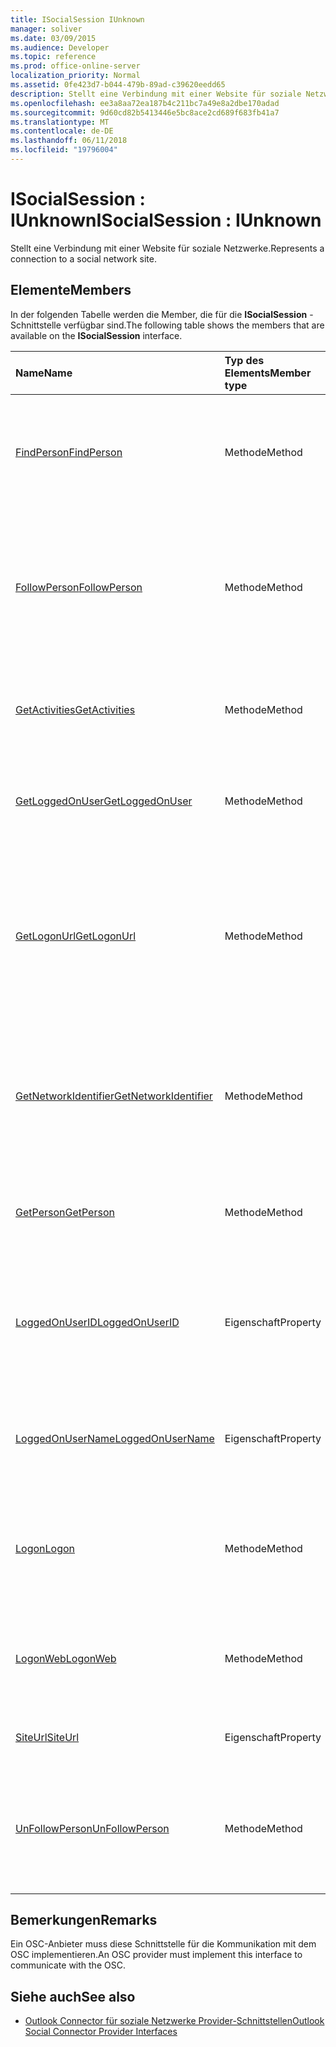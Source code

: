 ```yaml
---
title: ISocialSession IUnknown
manager: soliver
ms.date: 03/09/2015
ms.audience: Developer
ms.topic: reference
ms.prod: office-online-server
localization_priority: Normal
ms.assetid: 0fe423d7-b044-479b-89ad-c39620eedd65
description: Stellt eine Verbindung mit einer Website für soziale Netzwerke.
ms.openlocfilehash: ee3a8aa72ea187b4c211bc7a49e8a2dbe170adad
ms.sourcegitcommit: 9d60cd82b5413446e5bc8ace2cd689f683fb41a7
ms.translationtype: MT
ms.contentlocale: de-DE
ms.lasthandoff: 06/11/2018
ms.locfileid: "19796004"
---
```

# <a name="isocialsession--iunknown"></a><span data-ttu-id="e22e7-103">ISocialSession : IUnknown</span><span class="sxs-lookup"><span data-stu-id="e22e7-103">ISocialSession : IUnknown</span></span>

<span data-ttu-id="e22e7-104">Stellt eine Verbindung mit einer Website für soziale Netzwerke.</span><span class="sxs-lookup"><span data-stu-id="e22e7-104">Represents a connection to a social network site.</span></span>
  
## <a name="members"></a><span data-ttu-id="e22e7-105">Elemente</span><span class="sxs-lookup"><span data-stu-id="e22e7-105">Members</span></span>

<span data-ttu-id="e22e7-106">In der folgenden Tabelle werden die Member, die für die **ISocialSession** -Schnittstelle verfügbar sind.</span><span class="sxs-lookup"><span data-stu-id="e22e7-106">The following table shows the members that are available on the **ISocialSession** interface.</span></span> 
  
|<span data-ttu-id="e22e7-107">**Name**</span><span class="sxs-lookup"><span data-stu-id="e22e7-107">**Name**</span></span>|<span data-ttu-id="e22e7-108">**Typ des Elements**</span><span class="sxs-lookup"><span data-stu-id="e22e7-108">**Member type**</span></span>|<span data-ttu-id="e22e7-109">**Beschreibung**</span><span class="sxs-lookup"><span data-stu-id="e22e7-109">**Description**</span></span>|
|:-----|:-----|:-----|
|[<span data-ttu-id="e22e7-110">FindPerson</span><span class="sxs-lookup"><span data-stu-id="e22e7-110">FindPerson</span></span>](isocialsession-findperson.md) <br/> |<span data-ttu-id="e22e7-111">Methode</span><span class="sxs-lookup"><span data-stu-id="e22e7-111">Method</span></span>  <br/> |<span data-ttu-id="e22e7-112">Ruft eine Zeichenfolge, die eine oder mehrere Personen darstellt, die den _Benutzer-ID_ -Parameter entsprechen.</span><span class="sxs-lookup"><span data-stu-id="e22e7-112">Gets a string that represents one or more persons who match the  _userID_ parameter.</span></span>  <br/> |
|[<span data-ttu-id="e22e7-113">FollowPerson</span><span class="sxs-lookup"><span data-stu-id="e22e7-113">FollowPerson</span></span>](isocialsession-followperson.md) <br/> |<span data-ttu-id="e22e7-114">Methode</span><span class="sxs-lookup"><span data-stu-id="e22e7-114">Method</span></span>  <br/> |<span data-ttu-id="e22e7-115">Fügt die Person, die durch den Parameter _EmailAddress_ als einen Freund für den angemeldeten Benutzer im sozialen Netzwerk identifiziert.</span><span class="sxs-lookup"><span data-stu-id="e22e7-115">Adds the person identified by the  _emailAddress_ parameter as a friend for the logged-on user on the social network.</span></span>  <br/> |
|[<span data-ttu-id="e22e7-116">GetActivities</span><span class="sxs-lookup"><span data-stu-id="e22e7-116">GetActivities</span></span>](isocialsession-getactivities.md) <br/> |<span data-ttu-id="e22e7-117">Methode</span><span class="sxs-lookup"><span data-stu-id="e22e7-117">Method</span></span>  <br/> |<span data-ttu-id="e22e7-118">Diese Methode ist in Outlook Social Connector (OSC) 1.1 veraltet.</span><span class="sxs-lookup"><span data-stu-id="e22e7-118">This method has been deprecated in Outlook Social Connector (OSC) 1.1.</span></span>  <br/> |
|[<span data-ttu-id="e22e7-119">GetLoggedOnUser</span><span class="sxs-lookup"><span data-stu-id="e22e7-119">GetLoggedOnUser</span></span>](isocialsession-getloggedonuser.md) <br/> |<span data-ttu-id="e22e7-120">Methode</span><span class="sxs-lookup"><span data-stu-id="e22e7-120">Method</span></span>  <br/> |<span data-ttu-id="e22e7-121">Ruft eine [ISocialProfile](isocialprofileisocialperson.md) -Schnittstelle, die den angemeldeten Benutzer darstellt.</span><span class="sxs-lookup"><span data-stu-id="e22e7-121">Gets an [ISocialProfile](isocialprofileisocialperson.md) interface that represents the logged-on user.</span></span>  <br/> |
|[<span data-ttu-id="e22e7-122">GetLogonUrl</span><span class="sxs-lookup"><span data-stu-id="e22e7-122">GetLogonUrl</span></span>](isocialsession-getlogonurl.md) <br/> |<span data-ttu-id="e22e7-123">Methode</span><span class="sxs-lookup"><span data-stu-id="e22e7-123">Method</span></span>  <br/> |<span data-ttu-id="e22e7-124">Ruft eine Zeichenfolge, die eine URL darstellt, die für die Darstellung eines Formulars browserbasierte für dem Benutzer während der Webauthentifizierung verwendet wird.</span><span class="sxs-lookup"><span data-stu-id="e22e7-124">Gets a string that represents a URL that is used for presenting a browser-based form to the user during web authentication.</span></span>  <br/> |
|[<span data-ttu-id="e22e7-125">GetNetworkIdentifier</span><span class="sxs-lookup"><span data-stu-id="e22e7-125">GetNetworkIdentifier</span></span>](isocialsession-getnetworkidentifier.md) <br/> |<span data-ttu-id="e22e7-126">Methode</span><span class="sxs-lookup"><span data-stu-id="e22e7-126">Method</span></span>  <br/> |<span data-ttu-id="e22e7-127">Ruft eine Zeichenfolge, die einen eindeutigen für soziale Netzwerkbezeichner für eine bestimmte sozialen Netzwerkverbindung darstellt.</span><span class="sxs-lookup"><span data-stu-id="e22e7-127">Gets a string that represents a unique social network identifier for a given social network connection.</span></span>  <br/> |
|[<span data-ttu-id="e22e7-128">GetPerson</span><span class="sxs-lookup"><span data-stu-id="e22e7-128">GetPerson</span></span>](isocialsession-getperson.md) <br/> |<span data-ttu-id="e22e7-129">Methode</span><span class="sxs-lookup"><span data-stu-id="e22e7-129">Method</span></span>  <br/> |<span data-ttu-id="e22e7-130">Ruft eine [ISocialPerson](isocialpersoniunknown.md) -Schnittstelle basierend auf dem _UserID_ -Parameter.</span><span class="sxs-lookup"><span data-stu-id="e22e7-130">Gets an [ISocialPerson](isocialpersoniunknown.md) interface based on the  _userID_ parameter.</span></span>  <br/> |
|[<span data-ttu-id="e22e7-131">LoggedOnUserID</span><span class="sxs-lookup"><span data-stu-id="e22e7-131">LoggedOnUserID</span></span>](isocialsession-loggedonuserid.md) <br/> |<span data-ttu-id="e22e7-132">Eigenschaft</span><span class="sxs-lookup"><span data-stu-id="e22e7-132">Property</span></span>  <br/> |<span data-ttu-id="e22e7-133">Gibt eine Zeichenfolge, die die sozialen Netzwerk-Benutzer-ID des Benutzers darstellt, der derzeit angemeldet ist.</span><span class="sxs-lookup"><span data-stu-id="e22e7-133">Returns a string that represents the social network user ID of the user who is currently logged on.</span></span>  <br/> |
|[<span data-ttu-id="e22e7-134">LoggedOnUserName</span><span class="sxs-lookup"><span data-stu-id="e22e7-134">LoggedOnUserName</span></span>](isocialsession-loggedonusername.md) <br/> |<span data-ttu-id="e22e7-135">Eigenschaft</span><span class="sxs-lookup"><span data-stu-id="e22e7-135">Property</span></span>  <br/> |<span data-ttu-id="e22e7-136">Gibt eine Zeichenfolge, die den Benutzernamen darstellt, der beim Anmelden verwendet wird.</span><span class="sxs-lookup"><span data-stu-id="e22e7-136">Returns a string that represents the user name that is used when logging on.</span></span>  <br/> |
|[<span data-ttu-id="e22e7-137">Logon</span><span class="sxs-lookup"><span data-stu-id="e22e7-137">Logon</span></span>](isocialsession-logon.md) <br/> |<span data-ttu-id="e22e7-138">Methode</span><span class="sxs-lookup"><span data-stu-id="e22e7-138">Method</span></span>  <br/> |<span data-ttu-id="e22e7-139">Meldet sich bei der Website für soziale Netzwerke mithilfe der angegebenen Benutzernamen und Kennwort.</span><span class="sxs-lookup"><span data-stu-id="e22e7-139">Logs on to the social network site by using the specified user name and password.</span></span>  <br/> |
|[<span data-ttu-id="e22e7-140">LogonWeb</span><span class="sxs-lookup"><span data-stu-id="e22e7-140">LogonWeb</span></span>](isocialsession-logonweb.md) <br/> |<span data-ttu-id="e22e7-141">Methode</span><span class="sxs-lookup"><span data-stu-id="e22e7-141">Method</span></span>  <br/> |<span data-ttu-id="e22e7-142">Meldet sich bei der Website für soziale Netzwerke mithilfe der formularbasierten Authentifizierung.</span><span class="sxs-lookup"><span data-stu-id="e22e7-142">Logs on to the social network site by using forms-based authentication.</span></span>  <br/> |
|[<span data-ttu-id="e22e7-143">SiteUrl</span><span class="sxs-lookup"><span data-stu-id="e22e7-143">SiteUrl</span></span>](isocialsession-siteurl.md) <br/> |<span data-ttu-id="e22e7-144">Eigenschaft</span><span class="sxs-lookup"><span data-stu-id="e22e7-144">Property</span></span>  <br/> |<span data-ttu-id="e22e7-145">Legt die URL der Website für soziale Netzwerke.</span><span class="sxs-lookup"><span data-stu-id="e22e7-145">Sets the social network site URL.</span></span>  <br/> |
|[<span data-ttu-id="e22e7-146">UnFollowPerson</span><span class="sxs-lookup"><span data-stu-id="e22e7-146">UnFollowPerson</span></span>](isocialsession-unfollowperson.md) <br/> |<span data-ttu-id="e22e7-147">Methode</span><span class="sxs-lookup"><span data-stu-id="e22e7-147">Method</span></span>  <br/> |<span data-ttu-id="e22e7-148">Entfernt die Person, die durch den _Benutzer-ID_ -Parameter als einen Freund im sozialen Netzwerk identifiziert.</span><span class="sxs-lookup"><span data-stu-id="e22e7-148">Removes the person identified by the  _userID_ parameter as a friend on the social network.</span></span>  <br/> |
   
## <a name="remarks"></a><span data-ttu-id="e22e7-149">Bemerkungen</span><span class="sxs-lookup"><span data-stu-id="e22e7-149">Remarks</span></span>

<span data-ttu-id="e22e7-150">Ein OSC-Anbieter muss diese Schnittstelle für die Kommunikation mit dem OSC implementieren.</span><span class="sxs-lookup"><span data-stu-id="e22e7-150">An OSC provider must implement this interface to communicate with the OSC.</span></span>
  
## <a name="see-also"></a><span data-ttu-id="e22e7-151">Siehe auch</span><span class="sxs-lookup"><span data-stu-id="e22e7-151">See also</span></span>

- [<span data-ttu-id="e22e7-152">Outlook Connector für soziale Netzwerke Provider-Schnittstellen</span><span class="sxs-lookup"><span data-stu-id="e22e7-152">Outlook Social Connector Provider Interfaces</span></span>](outlook-social-connector-provider-interfaces.md)

